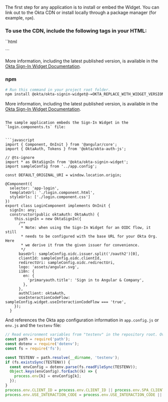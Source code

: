 The first step for any application is to install or embed the Widget. You can link out to the Okta CDN or install locally through a package manager (for example, `npm`).

### To use the CDN, include the following tags in your HTML:

``html
<!-- Latest CDN production JavaScript and CSS -->
<script src="https://global.oktacdn.com/okta-signin-widget/-=OKTA_REPLACE_WITH_WIDGET_VERSION=-/js/okta-sign-in.min.js" type="text/javascript"></script>
<link href="https://global.oktacdn.com/okta-signin-widget/-=OKTA_REPLACE_WITH_WIDGET_VERSION=-/css/okta-sign-in.min.css" type="text/css" rel="stylesheet"/>
```

More information, including the latest published version, is available in the [Okta Sign-In Widget Documentation](https://github.com/okta/okta-signin-widget#using-the-okta-cdn).

### npm

```bash
# Run this command in your project root folder.
npm install @okta/okta-signin-widget@-=OKTA_REPLACE_WITH_WIDGET_VERSION=-
```

More information, including the latest published version, is available in the [Okta Sign-In Widget Documentation](https://github.com/okta/okta-signin-widget#using-the-npm-module).

```

The sample application embeds the Sign-In Widget in the `login.components.ts` file:


```javascript
import { Component, OnInit } from '@angular/core';
import { OktaAuth, Tokens } from '@okta/okta-auth-js';

// @ts-ignore
import * as OktaSignIn from '@okta/okta-signin-widget';
import sampleConfig from '../app.config';

const DEFAULT_ORIGINAL_URI = window.location.origin;

@Component({
  selector: 'app-login',
  templateUrl: './login.component.html',
  styleUrls: ['./login.component.css']
})
export class LoginComponent implements OnInit {
  signIn: any;
  constructor(public oktaAuth: OktaAuth) {
    this.signIn = new OktaSignIn({
      /**
       * Note: when using the Sign-In Widget for an OIDC flow, it still
       * needs to be configured with the base URL for your Okta Org. Here
       * we derive it from the given issuer for convenience.
       */
      baseUrl: sampleConfig.oidc.issuer.split('/oauth2')[0],
      clientId: sampleConfig.oidc.clientId,
      redirectUri: sampleConfig.oidc.redirectUri,
      logo: 'assets/angular.svg',
      i18n: {
        en: {
          'primaryauth.title': 'Sign in to Angular & Company',
        },
      },
      authClient: oktaAuth,
      useInteractionCodeFlow: sampleConfig.widget.useInteractionCodeFlow === 'true',
    });
  }
```

And references the Okta app configuration information in `app.config.js` or `env.js` and the `testenv` file:

```javascript
// Read environment variables from "testenv" in the repository root. Override environment vars if they are already set.
const path = require('path');
const dotenv = require('dotenv');
const fs = require('fs');

const TESTENV = path.resolve(__dirname, 'testenv');
if (fs.existsSync(TESTENV)) {
  const envConfig = dotenv.parse(fs.readFileSync(TESTENV));
  Object.keys(envConfig).forEach((k) => {
    process.env[k] = envConfig[k];
  });
}
process.env.CLIENT_ID = process.env.CLIENT_ID || process.env.SPA_CLIENT_ID;
process.env.USE_INTERACTION_CODE = process.env.USE_INTERACTION_CODE || false;
```

